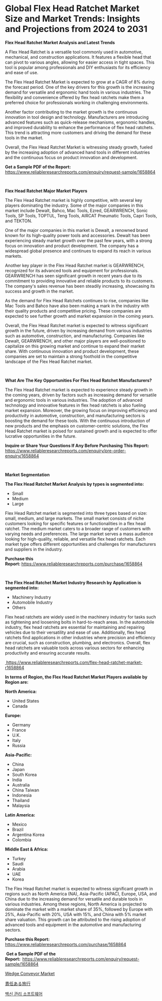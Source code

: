 <p><h1>Global Flex Head Ratchet Market Size and Market Trends: Insights and Projections from 2024 to 2031</h1></p><p><strong>Flex Head Ratchet Market Analysis and Latest Trends</strong></p>
<p><p>A Flex Head Ratchet is a versatile tool commonly used in automotive, mechanical, and construction applications. It features a flexible head that can pivot to various angles, allowing for easier access in tight spaces. This tool is popular among professionals and DIY enthusiasts for its efficiency and ease of use.</p><p>The Flex Head Ratchet Market is expected to grow at a CAGR of 8% during the forecast period. One of the key drivers for this growth is the increasing demand for versatile and ergonomic hand tools in various industries. The flexibility and convenience offered by flex head ratchets make them a preferred choice for professionals working in challenging environments.</p><p>Another factor contributing to the market growth is the continuous innovation in tool design and technology. Manufacturers are introducing advanced features such as quick-release mechanisms, ergonomic handles, and improved durability to enhance the performance of flex head ratchets. This trend is attracting more customers and driving the demand for these tools in the market.</p><p>Overall, the Flex Head Ratchet Market is witnessing steady growth, fueled by the increasing adoption of advanced hand tools in different industries and the continuous focus on product innovation and development.</p></p>
<p><strong>Get a Sample PDF of the Report:&nbsp;</strong> <a href="https://www.reliableresearchreports.com/enquiry/request-sample/1658864">https://www.reliableresearchreports.com/enquiry/request-sample/1658864</a></p>
<p>&nbsp;</p>
<p><strong>Flex Head Ratchet Major Market Players</strong></p>
<p><p>The Flex Head Ratchet market is highly competitive, with several key players dominating the industry. Some of the major companies in this market include Dewalt, Bahco, Mac Tools, Ezred, GEARWRENCH, Sonic Tools, SP Tools, TOPTUL, Teng Tools, AIRCAT Pneumatic Tools, Capri Tools, and TEKTON.</p><p>One of the major companies in this market is Dewalt, a renowned brand known for its high-quality power tools and accessories. Dewalt has been experiencing steady market growth over the past few years, with a strong focus on innovation and product development. The company has a widespread global presence and continues to expand its reach in various markets.</p><p>Another key player in the Flex Head Ratchet market is GEARWRENCH, recognized for its advanced tools and equipment for professionals. GEARWRENCH has seen significant growth in recent years due to its commitment to providing innovative and reliable products to its customers. The company's sales revenue has been steadily increasing, showcasing its success and growth in the market.</p><p>As the demand for Flex Head Ratchets continues to rise, companies like Mac Tools and Bahco have also been making a mark in the industry with their quality products and competitive pricing. These companies are expected to see further growth and market expansion in the coming years.</p><p>Overall, the Flex Head Ratchet market is expected to witness significant growth in the future, driven by increasing demand from various industries such as automotive, construction, and manufacturing. Companies like Dewalt, GEARWRENCH, and other major players are well-positioned to capitalize on this growing market and continue to expand their market share. With continuous innovation and product development, these companies are set to maintain a strong foothold in the competitive landscape of the Flex Head Ratchet market.</p></p>
<p>&nbsp;</p>
<p><strong>What Are The Key Opportunities For Flex Head Ratchet Manufacturers?</strong></p>
<p><p>The Flex Head Ratchet market is expected to experience steady growth in the coming years, driven by factors such as increasing demand for versatile and ergonomic tools in various industries. The adoption of advanced technology and innovative features in flex head ratchets is also fueling market expansion. Moreover, the growing focus on improving efficiency and productivity in automotive, construction, and manufacturing sectors is boosting the demand for these tools. With the continuous introduction of new products and the emphasis on customer-centric solutions, the Flex Head Ratchet market is poised for sustained growth and is expected to offer lucrative opportunities in the future.</p></p>
<p><strong>Inquire or Share Your Questions If Any Before Purchasing This Report:</strong> <a href="https://www.reliableresearchreports.com/enquiry/pre-order-enquiry/1658864">https://www.reliableresearchreports.com/enquiry/pre-order-enquiry/1658864</a></p>
<p>&nbsp;</p>
<p><strong>Market Segmentation</strong></p>
<p><strong>The Flex Head Ratchet Market Analysis by types is segmented into:</strong></p>
<p><ul><li>Small</li><li>Medium</li><li>Large</li></ul></p>
<p><p>Flex Head Ratchet market is segmented into three types based on size: small, medium, and large markets. The small market consists of niche customers looking for specific features or functionalities in a flex head ratchet. The medium market caters to a broader range of customers with varying needs and preferences. The large market serves a mass audience looking for high-quality, reliable, and versatile flex head ratchets. Each market type offers different opportunities and challenges for manufacturers and suppliers in the industry.</p></p>
<p><strong>Purchase this Report:&nbsp;</strong><a href="https://www.reliableresearchreports.com/purchase/1658864">https://www.reliableresearchreports.com/purchase/1658864</a></p>
<p>&nbsp;</p>
<p><strong>The Flex Head Ratchet Market Industry Research by Application is segmented into:</strong></p>
<p><ul><li>Machinery Industry</li><li>Automobile Industry</li><li>Others</li></ul></p>
<p><p>Flex head ratchets are widely used in the machinery industry for tasks such as tightening and loosening bolts in hard-to-reach areas. In the automobile industry, flex head ratchets are essential for maintaining and repairing vehicles due to their versatility and ease of use. Additionally, flex head ratchets find applications in other industries where precision and efficiency are crucial, such as construction, plumbing, and electronics. Overall, flex head ratchets are valuable tools across various sectors for enhancing productivity and ensuring accurate results.</p></p>
<p><a href="https://www.reliableresearchreports.com/flex-head-ratchet-market-r1658864">&nbsp;https://www.reliableresearchreports.com/flex-head-ratchet-market-r1658864</a></p>
<p><strong>In terms of Region, the Flex Head Ratchet Market Players available by Region are:</strong></p>
<p>
    <p> <strong> North America: </strong>
        <ul>
            <li>United States</li>
            <li>Canada</li>
        </ul>
        </p> 
    <p> <strong> Europe: </strong>
        <ul>
            <li>Germany</li>
            <li>France</li>
            <li>U.K.</li>
            <li>Italy</li>
            <li>Russia</li>
        </ul>
        </p> 
    <p> <strong> Asia-Pacific: </strong>
        <ul>
            <li>China</li>
            <li>Japan</li>
            <li>South Korea</li>
            <li>India</li>
            <li>Australia</li>
            <li>China Taiwan</li>
            <li>Indonesia</li>
            <li>Thailand</li>
            <li>Malaysia</li>
        </ul>
        </p> 
    <p> <strong> Latin America: </strong>
        <ul>
            <li>Mexico</li>
            <li>Brazil</li>
            <li>Argentina Korea</li>
            <li>Colombia</li>
        </ul>
        </p> 
    <p> <strong> Middle East & Africa: </strong>
        <ul>
            <li>Turkey</li>
            <li>Saudi</li>
            <li>Arabia</li>
            <li>UAE</li>
            <li>Korea</li>
        </ul>
    </p>
    </p>
<p><p>The Flex Head Ratchet market is expected to witness significant growth in regions such as North America (NA), Asia-Pacific (APAC), Europe, USA, and China due to the increasing demand for versatile and durable tools in various industries. Among these regions, North America is projected to dominate the market with a market share of 35%, followed by Europe with 25%, Asia-Pacific with 20%, USA with 15%, and China with 5% market share valuation. This growth can be attributed to the rising adoption of advanced tools and equipment in the automotive and manufacturing sectors.</p></p>
<p><strong>Purchase this Report: </strong><a href="https://www.reliableresearchreports.com/purchase/1658864">https://www.reliableresearchreports.com/purchase/1658864</a></p>
<p>&nbsp;<strong>Get a Sample PDF of the Report:&nbsp;&nbsp;</strong><a href="https://www.reliableresearchreports.com/enquiry/request-sample/1658864">https://www.reliableresearchreports.com/enquiry/request-sample/1658864</a></p>
<p><strong></strong></p>
<p><p><a href="https://github.com/JameTravis/Market-Research-Report-List-4/blob/main/wedge-conveyor-market.md">Wedge Conveyor Market</a></p><p><a href="https://github.com/mohamedbakry57/Market-Research-Report-List-3/blob/main/702796928255.md">責任ある旅行</a></p><p><a href="https://github.com/laholand/Market-Research-Report-List-3/blob/main/302875225611.md">백신 관리 소프트웨어</a></p></p>